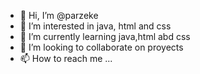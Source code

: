 - 👋 Hi, I’m @parzeke
- 👀 I’m interested in java, html and css
- 🌱 I’m currently learning java,html abd css
- 💞️ I’m looking to collaborate on  proyects
- 📫 How to reach me ...

<!---
parzeke/parzeke is a ✨ special ✨ repository because its `README.md` (this file) appears on your GitHub profile.
You can click the Preview link to take a look at your changes.
--->
